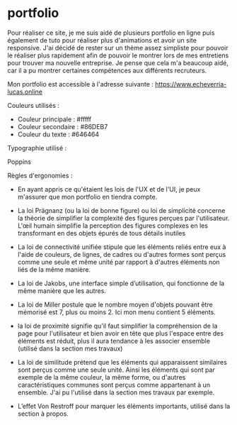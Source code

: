 # portfolio

Pour réaliser ce site, je me suis aidé de plusieurs portfolio en ligne puis également de tuto pour réaliser plus d'animations et avoir un site responsive.
J'ai décidé de rester sur un thème assez simpliste pour pouvoir le réaliser plus rapidement afin de pouvoir le montrer lors de mes entretiens pour trouver
ma nouvelle entreprise.
Je pense que cela m'a beaucoup aidé, car il a pu montrer certaines compétences aux différents recruteurs. 

Mon portfolio est accessible à l'adresse suivante : https://www.echeverria-lucas.online


Couleurs utilisés : 

 * Couleur principale : #fffff
 * Couleur secondaire : #86DEB7
 * Couleur du texte : #646464

Typographie utilisé : 

Poppins 

Règles d'ergonomies : 

- En ayant appris ce qu'étaient les lois de l'UX et de l'UI, je peux m'assurer que mon portfolio en tiendra compte.

- La loi Prägnanz (ou la loi de bonne figure) ou loi de simplicité concerne la théorie de simplifier la complexité des figures perçues par l'utilisateur.
L'œil humain simplifie la perception des figures complexes en les transformant en des objets épurés de tous détails inutiles

- La loi de connectivité unifiée stipule que les éléments reliés entre eux à l'aide de couleurs, de lignes, de cadres ou d'autres formes sont perçus comme 
une seule et même unité par rapport à d'autres éléments non liés de la même manière.

- La loi de Jakobs, une interface simple d’utilisation, qui fonctionne de la même manière que les autres.

- La loi de Miller postule que le nombre moyen d'objets pouvant être mémorisé est 7, plus ou moins 2. Ici mon menu contient 5 éléments.

- la loi de proximité signifie qu'il faut simplifier la compréhension de la page pour l'utilisateur et bien avoir en tête que plus l'espace entre des éléments
est réduit, plus il aura tendance à les associer ensemble (utilisé dans la section mes travaux)

- La loi de similitude prétend que les éléments qui apparaissent similaires sont perçus comme une seule unité. Ainsi les éléments qui sont par exemple
de la même couleur, la même forme, ou d'autres caractéristiques communes sont perçus comme appartenant à un ensemble. J'ai pu l'utilisé dans la section
mes travaux par exemple.

- L’effet Von Restroff pour marquer les éléments importants, utilisé dans la section à propos.
